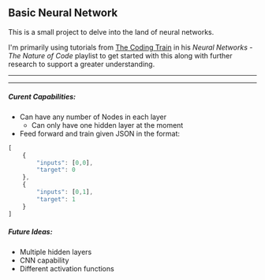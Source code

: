 ## Basic Neural Network

This is a small project to delve into the land of neural networks.

I'm primarily using tutorials from [The Coding Train](https://www.youtube.com/channel/UCvjgXvBlbQiydffZU7m1_aw) in his 
*Neural Networks - The Nature of Code* playlist to get started with this along with further research to support a greater
understanding.

---
---
##### Curent Capabilities:
* Can have any number of Nodes in each layer
    * Can only have one hidden layer at the moment
* Feed forward and train given JSON in the format:

```javascript
[
    {
        "inputs": [0,0],
        "target": 0
    },
    {
        "inputs": [0,1],
        "target": 1
    }
]
```

##### Future Ideas:
* Multiple hidden layers
* CNN capability
* Different activation functions